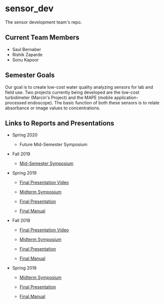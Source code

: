 # sensor_dev
The sensor development team's repo.

## Current Team Members
* Saul Bernaber
* Rishik Zaparde
* Sonu Kapoor

## Semester Goals
<!---Our goal is to create a lowcost but efficient concentration detector by essentially hijacking cheap endoscopes/borescopes and merging its function with code and physical additions of our own. By designing a mobile application that utilizes image processing and basic equations relating the image values to concentrations, we can both get a visual of what is going on in each level of depth and determine using a threshold value where the sludge blanket begins.--->
Our goal is to create low-cost water quality analyzing sensors for lab and field use. Two projects currently being developed are the low-cost turbidimeter (Marcin's Project) and the MAPE (mobile application-processed endoscope). The basic function of both these sensors is to relate absorbance or image values to concentrations.

## Links to Reports and Presentations
* Spring 2020
  * Future Mid-Semester Symposium

* Fall 2019
  * [Mid-Semester Symposium](https://docs.google.com/presentation/d/1IKnD7iTeREiuXIxk95GRojf3bocVBwtAz84cADMnMpM/edit#slide=id.g707385bde4_3_0)

* Spring 2019
  * [Final Presentation Video](https://www.youtube.com/watch?v=eXQLOUvBqTo&list=PLhsGtpY8ipdZL4lExJA8KC0zCkaxwfs8R&index=14&t=0s)

  * [Midterm Symposium](https://docs.google.com/presentation/d/19i2A-b2Q4f15zrK7iW6RqBcvtl5FQ7Lq-mFPZDGoYFw/edit?usp=sharing)

  * [Final Presentation](https://docs.google.com/presentation/d/18_G2b-PVCcobUceRZrm6Su0W9RKVEnH4eKmfyDdSLxM/edit#slide=id.g346a079b2f_0_0)

  * [Final Manual](https://github.com/AguaClara/sensor_dev/blob/master/Spring%202019/Sensor%20Development%20Spring%202019.md)

* Fall 2018
  * [Final Presentation Video](https://www.youtube.com/watch?v=kdExqWYQUp4&fbclid=IwAR3qTFfXEKs9vFkJliVOt9lb3al0OEvaf2x8Fl9Cfil3wVWwRreYeziP8f8)

  * [Midterm Symposium](https://docs.google.com/presentation/d/1lunibmZEZ28jcir-08SKcnAh3Tq5pmKuoBBsQUrALIY/edit#slide=id.g44e7874227_0_21)

  * [Final Presentation](https://docs.google.com/presentation/d/17gbcGkgXVKzlnCITjcyJOvZCZV-m2hfEmijmOgN-dpk/edit#slide=id.g498a5cc811_0_26)

  * [Final Manual](https://github.com/AguaClara/sensor_dev/blob/master/2018_fall/Sensor%20Development%20Fall%202018.md)

* Spring 2018
  * [Midterm Symposium](https://docs.google.com/presentation/d/1DQyx87q7LtW5yOaPytrrnAvyGNLM-DLOTYY6XjQVZQw/edit?usp=sharing)

  * [Final Presentation](https://docs.google.com/presentation/d/1z8MEi4Bpe6GwdDxDbs89RpllG_0ilBI8o5UYnoSLq9U/edit#slide=id.g1111d7c42e_0_81)

  * [Final Manual](https://github.com/AguaClara/sensor_dev/blob/master/manuals/manual_1.md)
